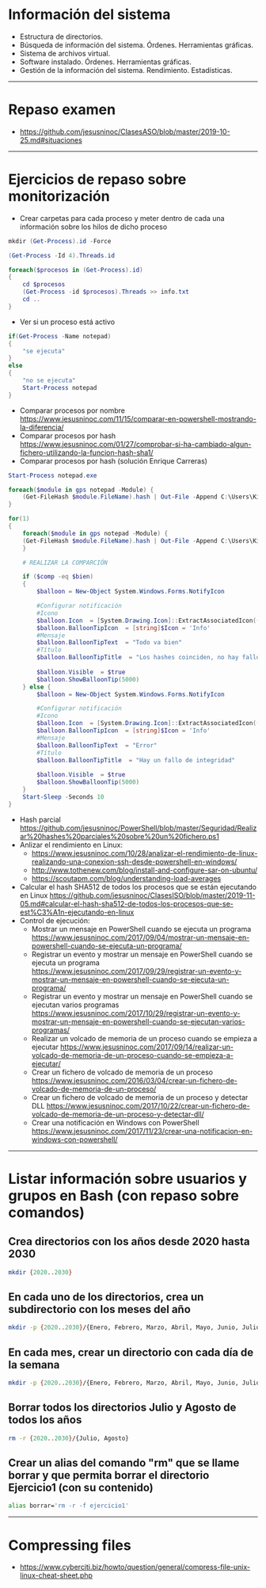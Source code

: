 # Información del sistema
- Estructura de directorios.
- Búsqueda de información del sistema. Órdenes. Herramientas gráficas.
- Sistema de archivos virtual.
- Software instalado. Órdenes. Herramientas gráficas.
- Gestión de la información del sistema. Rendimiento. Estadísticas.

------------------

# Repaso examen
* https://github.com/jesusninoc/ClasesASO/blob/master/2019-10-25.md#situaciones

------------------

# Ejercicios de repaso sobre monitorización
- Crear carpetas para cada proceso y meter dentro de cada una información sobre los hilos de dicho proceso
```PowerShell
mkdir (Get-Process).id -Force

(Get-Process -Id 4).Threads.id

foreach($procesos in (Get-Process).id)
{
    cd $procesos
    (Get-Process -id $procesos).Threads >> info.txt
    cd ..
}
```
- Ver si un proceso está activo
```PowerShell
if(Get-Process -Name notepad)
{
    "se ejecuta"
}
else
{
    "no se ejecuta"
    Start-Process notepad
}
```
- Comparar procesos por nombre https://www.jesusninoc.com/11/15/comparar-en-powershell-mostrando-la-diferencia/
- Comparar procesos por hash https://www.jesusninoc.com/01/27/comprobar-si-ha-cambiado-algun-fichero-utilizando-la-funcion-hash-sha1/
- Comparar procesos por hash (solución Enrique Carreras)
```PowerShell
Start-Process notepad.exe

foreach($module in gps notepad -Module) {   
    (Get-FileHash $module.FileName).hash | Out-File -Append C:\Users\Kike\Desktop\prueba\goodhash.txt
}

for(1)
{
    foreach($module in gps notepad -Module) {
    (Get-FileHash $module.FileName).hash | Out-File -Append C:\Users\Kike\Desktop\prueba\hash.txt -Force
    }       

    # REALIZAR LA COMPARCIÓN

    if ($comp -eq $bien)
    {
        $balloon = New-Object System.Windows.Forms.NotifyIcon 

        #Configurar notificación
        #Icono
        $balloon.Icon  = [System.Drawing.Icon]::ExtractAssociatedIcon((Get-Process -Name powershell_ise).Path) 
        $balloon.BalloonTipIcon  = [string]$Icon = 'Info'
        #Mensaje
        $balloon.BalloonTipText  = "Todo va bien"
        #Título
        $balloon.BalloonTipTitle  = "Los hashes coinciden, no hay fallos"
 
        $balloon.Visible  = $true
        $balloon.ShowBalloonTip(5000)
    } else {
        $balloon = New-Object System.Windows.Forms.NotifyIcon 

        #Configurar notificación
        #Icono
        $balloon.Icon  = [System.Drawing.Icon]::ExtractAssociatedIcon((Get-Process -Name powershell_ise).Path) 
        $balloon.BalloonTipIcon  = [string]$Icon = 'Info'
        #Mensaje
        $balloon.BalloonTipText  = "Error"
        #Título
        $balloon.BalloonTipTitle  = "Hay un fallo de integridad"
 
        $balloon.Visible  = $true
        $balloon.ShowBalloonTip(5000)
    } 
    Start-Sleep -Seconds 10
}
```
- Hash parcial https://github.com/jesusninoc/PowerShell/blob/master/Seguridad/Realizar%20hashes%20parciales%20sobre%20un%20fichero.ps1
- Anlizar el rendimiento en Linux:
    - https://www.jesusninoc.com/10/28/analizar-el-rendimiento-de-linux-realizando-una-conexion-ssh-desde-powershell-en-windows/
    - http://www.tothenew.com/blog/install-and-configure-sar-on-ubuntu/
    - https://scoutapm.com/blog/understanding-load-averages
- Calcular el hash SHA512 de todos los procesos que se están ejecutando en Linux https://github.com/jesusninoc/ClasesISO/blob/master/2019-11-05.md#calcular-el-hash-sha512-de-todos-los-procesos-que-se-est%C3%A1n-ejecutando-en-linux
- Control de ejecución:
    - Mostrar un mensaje en PowerShell cuando se ejecuta un programa https://www.jesusninoc.com/2017/09/04/mostrar-un-mensaje-en-powershell-cuando-se-ejecuta-un-programa/
    - Registrar un evento y mostrar un mensaje en PowerShell cuando se ejecuta un programa https://www.jesusninoc.com/2017/09/29/registrar-un-evento-y-mostrar-un-mensaje-en-powershell-cuando-se-ejecuta-un-programa/
    - Registrar un evento y mostrar un mensaje en PowerShell cuando se ejecutan varios programas https://www.jesusninoc.com/2017/10/29/registrar-un-evento-y-mostrar-un-mensaje-en-powershell-cuando-se-ejecutan-varios-programas/
    - Realizar un volcado de memoria de un proceso cuando se empieza a ejecutar https://www.jesusninoc.com/2017/09/14/realizar-un-volcado-de-memoria-de-un-proceso-cuando-se-empieza-a-ejecutar/
    - Crear un fichero de volcado de memoria de un proceso https://www.jesusninoc.com/2016/03/04/crear-un-fichero-de-volcado-de-memoria-de-un-proceso/
    - Crear un fichero de volcado de memoria de un proceso y detectar DLL https://www.jesusninoc.com/2017/10/22/crear-un-fichero-de-volcado-de-memoria-de-un-proceso-y-detectar-dll/
    - Crear una notificación en Windows con PowerShell https://www.jesusninoc.com/2017/11/23/crear-una-notificacion-en-windows-con-powershell/

------------------

# Listar información sobre usuarios y grupos en Bash (con repaso sobre comandos)

## Crea  directorios con los años desde 2020 hasta 2030
```Bash
mkdir {2020..2030}
```

## En cada uno de los directorios, crea un subdirectorio con los meses del año
```Bash
mkdir -p {2020..2030}/{Enero, Febrero, Marzo, Abril, Mayo, Junio, Julio, Agosto, Septiembre, Octubre, Noviembre, Diciembre}
```

## En cada mes, crear un directorio con cada día de la semana
```Bash
mkdir -p {2020..2030}/{Enero, Febrero, Marzo, Abril, Mayo, Junio, Julio, Agosto, Septiembre, Octubre, Noviembre, Diciembre}/{Lunes, Martes, Miercoles, Jueves, Viernes, Sabado, Domingo}
```

## Borrar todos los directorios Julio y Agosto de todos los años
```Bash
rm -r {2020..2030}/{Julio, Agosto}
```

## Crear un alias del comando "rm" que se llame borrar y que permita borrar el directorio Ejercicio1 (con su contenido)
```Bash
alias borrar='rm -r -f ejercicio1'
```

------------------

# Compressing files
* https://www.cyberciti.biz/howto/question/general/compress-file-unix-linux-cheat-sheet.php
